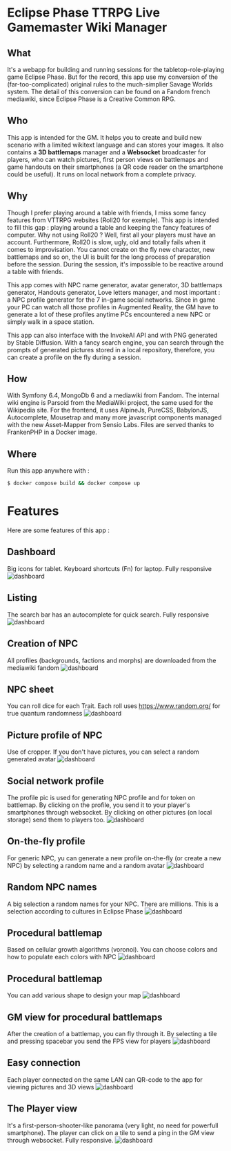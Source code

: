 # Eclipse Phase TTRPG Live Gamemaster Wiki Manager

## What 
It's a webapp for building and running sessions for the tabletop-role-playing game Eclipse Phase.
But for the record, this app use my conversion of the (far-too-complicated) original rules to the much-simplier Savage Worlds system.
The detail of this conversion can be found on a Fandom french mediawiki, since Eclipse Phase is a Creative Common RPG.

## Who
This app is intended for the GM. It helps you to create and build new scenario with a limited wikitext language and can stores your images.
It also contains a **3D battlemaps** manager and a **Websocket** broadcaster for players, who can watch pictures,
first person views on battlemaps and game handouts on their smartphones (a QR code reader on the smartphone could be useful). It runs on
local network from a complete privacy.

## Why
Though I prefer playing around a table with friends, I miss some fancy features from VTTRPG websites (Roll20 for exemple). 
This app is intended to fill this gap : playing around a table and keeping the fancy features of computer. 
Why not using Roll20 ? Well, first all your players must have an account. Furthermore, Roll20 is slow, ugly, old and 
totally fails when it comes to improvisation. You cannot create on the fly new character, new battlemaps and so on, the UI is 
built for the long process of preparation before the session. During the session, it's impossible to be reactive around a table with friends.

This app comes with NPC name generator, avatar generator, 3D battlemaps generator, Handouts generator, Love letters manager, and most important : 
a NPC profile generator for the 7 in-game social networks. Since in game your PC can watch all those profiles in Augmented Reality, the
GM have to generate a lot of these profiles anytime PCs encountered a new NPC or simply walk in a space station.

This app can also interface with the InvokeAI API and with PNG generated by Stable Diffusion. With a fancy search engine, you can search through
the prompts of generated pictures stored in a local repository, therefore, you can create a profile on the fly during a session.

## How
With Symfony 6.4, MongoDb 6 and a mediawiki from Fandom.
The internal wiki engine is Parsoid from the MediaWiki project, the same used for the Wikipedia site. 
For the frontend, it uses AlpineJs, PureCSS, BabylonJS, Autocomplete, Mousetrap and many more javascript components 
managed with the new Asset-Mapper from Sensio Labs. Files are served thanks to FrankenPHP in a Docker image.

## Where
Run this app anywhere with :
```bash
$ docker compose build && docker compose up
```
# Features
Here are some features of this app :

## Dashboard
Big icons for tablet. Keyboard shortcuts (Fn) for laptop. Fully responsive
![dashboard](/doc/capture-0.jpg)
## Listing
The search bar has an autocomplete for quick search. Fully responsive
![dashboard](/doc/capture-1.jpg)
## Creation of NPC
All profiles (backgrounds, factions and morphs) are downloaded from the mediawiki fandom
![dashboard](/doc/capture-2.jpg)
## NPC sheet
You can roll dice for each Trait. Each roll uses https://www.random.org/ for true quantum randomness
![dashboard](/doc/capture-3.jpg)
## Picture profile of NPC
Use of cropper. If you don't have pictures, you can select a random generated avatar
![dashboard](/doc/capture-4.jpg)
## Social network profile
The profile pic is used for generating NPC profile and for token on battlemap. By clicking on the profile, you send it to your player's smartphones through websocket. By clicking on other pictures (on local storage) send them to players too.
![dashboard](/doc/capture-11.jpg)
## On-the-fly profile
For generic NPC, yu can generate a new profile on-the-fly (or create a new NPC) by selecting a random name and a random avatar
![dashboard](/doc/capture-5.jpg)
## Random NPC names
A big selection a random names for your NPC. There are millions. This is a selection according to cultures in Eclipse Phase
![dashboard](/doc/capture-6.jpg)
## Procedural battlemap
Based on cellular growth algorithms (voronoi). You can choose colors and how to populate each colors with NPC
![dashboard](/doc/capture-9.jpg)
## Procedural battlemap
You can add various shape to design your map
![dashboard](/doc/capture-10.jpg)
## GM view for procedural battlemaps
After the creation of a battlemap, you can fly through it. By selecting a tile and pressing spacebar you send the FPS view for players
![dashboard](/doc/capture-7.jpg)
## Easy connection
Each player connected on the same LAN can QR-code to the app for viewing pictures and 3D views
![dashboard](/doc/capture-12.jpg)
## The Player view
It's a first-person-shooter-like panorama (very light, no need for powerfull smartphone). The player can click on a tile to send a ping in the GM view through websocket. Fully responsive.
![dashboard](/doc/capture-8.jpg)



